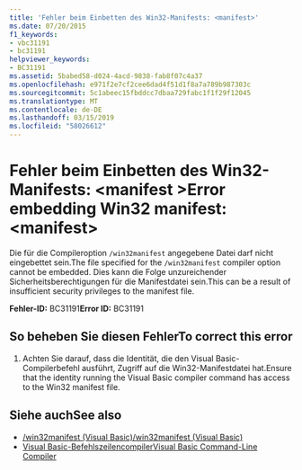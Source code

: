 ```yaml
---
title: 'Fehler beim Einbetten des Win32-Manifests: <manifest>'
ms.date: 07/20/2015
f1_keywords:
- vbc31191
- bc31191
helpviewer_keywords:
- BC31191
ms.assetid: 5babed58-d024-4acd-9838-fab8f07c4a37
ms.openlocfilehash: e971f2e7cf2cee6dad4f51d1f8a7a789b987303c
ms.sourcegitcommit: 5c1abeec15fbddcc7dbaa729fabc1f1f29f12045
ms.translationtype: MT
ms.contentlocale: de-DE
ms.lasthandoff: 03/15/2019
ms.locfileid: "58026612"
---
```

# <a name="error-embedding-win32-manifest-manifest"></a><span data-ttu-id="546b4-102">Fehler beim Einbetten des Win32-Manifests: \<manifest ></span><span class="sxs-lookup"><span data-stu-id="546b4-102">Error embedding Win32 manifest: \<manifest></span></span>
<span data-ttu-id="546b4-103">Die für die Compileroption `/win32manifest` angegebene Datei darf nicht eingebettet sein.</span><span class="sxs-lookup"><span data-stu-id="546b4-103">The file specified for the `/win32manifest` compiler option cannot be embedded.</span></span> <span data-ttu-id="546b4-104">Dies kann die Folge unzureichender Sicherheitsberechtigungen für die Manifestdatei sein.</span><span class="sxs-lookup"><span data-stu-id="546b4-104">This can be a result of insufficient security privileges to the manifest file.</span></span>  
  
 <span data-ttu-id="546b4-105">**Fehler-ID:** BC31191</span><span class="sxs-lookup"><span data-stu-id="546b4-105">**Error ID:** BC31191</span></span>  
  
## <a name="to-correct-this-error"></a><span data-ttu-id="546b4-106">So beheben Sie diesen Fehler</span><span class="sxs-lookup"><span data-stu-id="546b4-106">To correct this error</span></span>  
  
1.  <span data-ttu-id="546b4-107">Achten Sie darauf, dass die Identität, die den Visual Basic-Compilerbefehl ausführt, Zugriff auf die Win32-Manifestdatei hat.</span><span class="sxs-lookup"><span data-stu-id="546b4-107">Ensure that the identity running the Visual Basic compiler command has access to the Win32 manifest file.</span></span>  
  
## <a name="see-also"></a><span data-ttu-id="546b4-108">Siehe auch</span><span class="sxs-lookup"><span data-stu-id="546b4-108">See also</span></span>

- [<span data-ttu-id="546b4-109">/win32manifest (Visual Basic)</span><span class="sxs-lookup"><span data-stu-id="546b4-109">/win32manifest (Visual Basic)</span></span>](../../visual-basic/reference/command-line-compiler/win32manifest.md)
- [<span data-ttu-id="546b4-110">Visual Basic-Befehlszeilencompiler</span><span class="sxs-lookup"><span data-stu-id="546b4-110">Visual Basic Command-Line Compiler</span></span>](../../visual-basic/reference/command-line-compiler/index.md)
